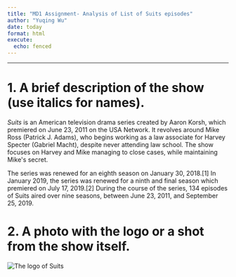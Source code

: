 ```yaml
---
title: "MD1 Assignment- Analysis of List of Suits episodes"
author: "Yuqing Wu"
date: today
format: html
execute:
  echo: fenced
---
```

------

# 1. A brief description of the show (use italics for names).
*Suits* is an American television drama series created by Aaron Korsh, which premiered on June 23, 2011 on the USA Network. It revolves around Mike Ross (Patrick J. Adams), who begins working as a law associate for Harvey Specter (Gabriel Macht), despite never attending law school. The show focuses on Harvey and Mike managing to close cases, while maintaining Mike's secret.

The series was renewed for an eighth season on January 30, 2018.[1] In January 2019, the series was renewed for a ninth and final season which premiered on July 17, 2019.[2] During the course of the series, 134 episodes of Suits aired over nine seasons, between June 23, 2011, and September 25, 2019.

# 2. A photo with the logo or a shot from the show itself.
![The logo of Suits](https://en.wikipedia.org/wiki/File:Suits_Logo.png)



